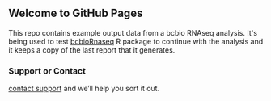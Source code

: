 ## Welcome to GitHub Pages

This repo contains example output data from a bcbio RNAseq analysis. It's being used to test [bcbioRnaseq](https://github.com/hbc/bcbioRnaseq) R package to continue with the analysis and it keeps a copy of the last report that it generates.

### Support or Contact

[contact support](https://github.com/hbc/bcbioRnaseq) and we’ll help you sort it out.
